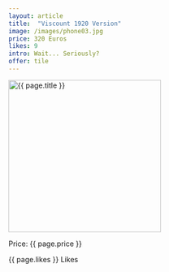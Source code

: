 ```yaml
---
layout: article
title:  "Viscount 1920 Version"
image: /images/phone03.jpg
price: 320 Euros
likes: 9
intro: Wait... Seriously?
offer: tile
---
```


<img src="{{ page.image }}" alt="{{ page.title }}" height="300" width="300">
<p class="price">Price: {{ page.price }}</p>
<span class="fui-heart"> {{ page.likes }} Likes</span>

